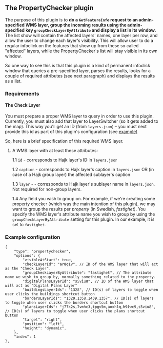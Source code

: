 ## The PropertyChecker plugin

The purpose of this plugin is to **do a `GetFeatureInfo` request to an admin-specified WMS layer, group the incoming results using the admin-specified key `groupCheckLayerByAttribute` and display a list in its window**. The list show will contain the affected layers' names, one layer per row, and allow the user to change each layer's visibility. This will allow user to do a regular infoclick on the features that show up from these so called "affected" layers, while the PropertyChecker's list will stay visible in its own window.

So one way to see this is that this plugin is a kind of permanent infoclick window that queries a pre-specified layer, parses the results, looks for a couple of required attributes (see next paragraph) and displays the results as a list.

### Requirements

#### The Check Layer

You must prepare a proper WMS layer to query in order to use this plugin. Currently, you must also add that layer to LayerSwitcher (so it gets added to the map). This way you'll get an ID (from `layers.json`) – you must next provide this id as part of this plugin's configuration (see [example](#example-configuration)).

So, here is a brief specification of this required WMS layer.

1. A WMS layer with at least these attributes:

   1.1 `id` - corresponds to Hajk layer's ID in `layers.json`

   1.2 `caption` - corresponds to Hajk layer's caption in `layers.json` OR (in case of a Hajk group layer) the affected sublayer's caption

   1.3 `layer` - - corresponds to Hajk layer's sublayer name in `layers.json`. Not required for non-group layers.

   1.4 Any field you wish to group on. For example, if we're creating some property checker (which was the main intention of this plugin), we may want to group the results per _property_ (in Swedish, _fastighet_). You specify the WMS layer's attribute name you wish to group by using the `groupCheckLayerByAttribute` setting for this plugin. In our example, it is set to `fastighet`.

### Example configuration

```jsonc
{
    "type": "propertychecker",
    "options": {
        "visibleAtStart": true,
        "checkLayerId": "ar8q1v", // ID of the WMS layer that will act as the "Check Layer".
        "groupCheckLayerByAttribute": "fastighet", // The attribute name we wish to group by, normally something related to the property.
        "digitalPlansLayerId": "s5viu8", // ID of the WMS layer that will act as "Digital Plans Layer"
        "buildingsLayerIds": "1328", // ID(s) of layers to toggle when user clicks the buildings shortcut button
        "bordersLayerIds": "1329,1358,1439,1357", // ID(s) of layers to toggle when user clicks the borders shortcut button
        "plansLayerIds": "j77k2s,7vmhc3,tpgv5m,aoxhlq,h91wc9,s5viu8", // ID(s) of layers to toggle when user clicks the plans shortcut button
        "target": "right",
        "position": "left",
        "height": "dynamic",
    },
    "index": 1
},
```
